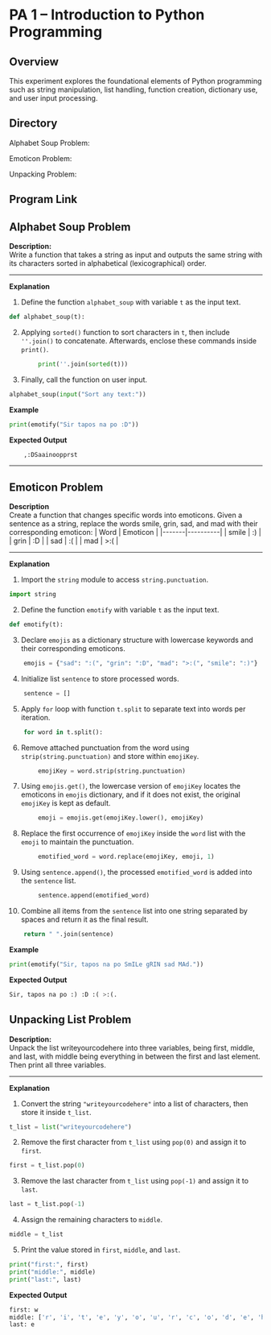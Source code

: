 # PA 1 – Introduction to Python Programming

## Overview

This experiment explores the foundational elements of Python programming such as string manipulation, list handling, function creation, dictionary use, and user input processing.
## Directory
Alphabet Soup Problem: 
  
Emoticon Problem:

Unpacking Problem: 

## Program Link
### 

## Alphabet Soup Problem

**Description:**  
Write a function that takes a string as input and outputs the same string with its characters sorted in alphabetical (lexicographical) order.

---
**Explanation**  

1. Define the function `alphabet_soup` with variable `t` as the input text.
```python
def alphabet_soup(t):
```

2. Applying `sorted()` function to sort characters in `t`, then include `''.join()` to concatenate. Afterwards, enclose these commands inside `print()`.
```python
        print(''.join(sorted(t)))
```

3. Finally, call the function on user input.
```python
alphabet_soup(input("Sort any text:"))
```
**Example**
```python
print(emotify("Sir tapos na po :D"))
```

**Expected Output**
```python
    ,:DSaainoopprst
```
---
## Emoticon Problem

**Description**  
Create a function that changes specific words into emoticons. Given a sentence as a string, replace the words smile, grin, sad, and mad with their corresponding emoticon:
| Word  | Emoticon |
|-------|----------|
| smile | :)       |
| grin  | :D       |
| sad   | :(       |
| mad   | >:(      |


---
**Explanation**  

1. Import the `string` module to access `string.punctuation`.
```python
import string
```

2. Define the function `emotify` with variable `t` as the input text.
```python
def emotify(t):
```

3. Declare `emojis` as a dictionary structure with lowercase keywords and their corresponding emoticons.
```python
    emojis = {"sad": ":(", "grin": ":D", "mad": ">:(", "smile": ":)"}
```

4. Initialize list `sentence` to store processed words.
```python
    sentence = []
```

5. Apply `for` loop with function `t.split` to separate text into words per iteration.
```python
    for word in t.split():
```

6. Remove attached punctuation from the word using `strip(string.punctuation)` and store within `emojiKey`.
```python
        emojiKey = word.strip(string.punctuation)
```

7. Using `emojis.get()`, the lowercase version of `emojiKey` locates the emoticons in `emojis` dictionary, and if it does not exist, the original `emojiKey` is kept as default.
```python
        emoji = emojis.get(emojiKey.lower(), emojiKey)
```

8. Replace the first occurrence of `emojiKey` inside the `word` list with the `emoji` to maintain the punctuation.
```python
        emotified_word = word.replace(emojiKey, emoji, 1)
```

9. Using `sentence.append()`, the processed `emotified_word` is added into the `sentence` list.
```python
        sentence.append(emotified_word)
```

10. Combine all items from the `sentence` list into one string separated by spaces and return it as the final result.
```python
    return " ".join(sentence)
```

**Example**

```python
print(emotify("Sir, tapos na po SmILe gRIN sad MAd."))
```

**Expected Output**

```python
Sir, tapos na po :) :D :( >:(.
```

## Unpacking List Problem

**Description:**  
Unpack the list writeyourcodehere into three variables, being first, middle, and last, with middle being everything in between the first and last element. Then print all three variables.

---

**Explanation**

1. Convert the string `"writeyourcodehere"` into a list of characters, then store it inside `t_list`.
```python
t_list = list("writeyourcodehere")
```

2. Remove the first character from `t_list` using `pop(0)` and assign it to `first`.

```python
first = t_list.pop(0)
```

3. Remove the last character from `t_list` using `pop(-1)` and assign it to `last`.
```python
last = t_list.pop(-1)
```

4. Assign the remaining characters to `middle`.
```python
middle = t_list
```

5. Print the value stored in `first`, `middle`, and `last`.
```python
print("first:", first)
print("middle:", middle)
print("last:", last)
```
**Expected Output**
```python
first: w
middle: ['r', 'i', 't', 'e', 'y', 'o', 'u', 'r', 'c', 'o', 'd', 'e', 'h', 'e', 'r']
last: e
```
